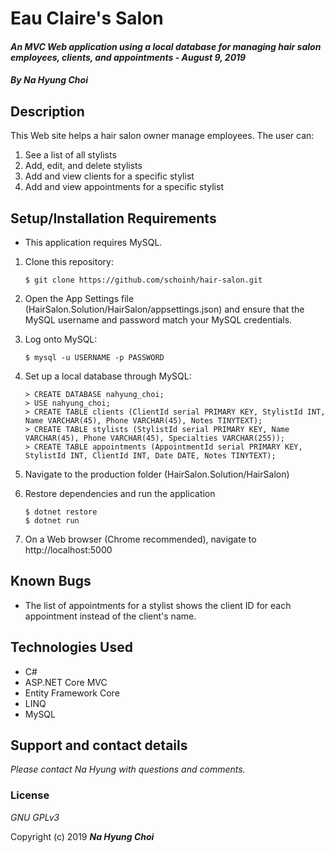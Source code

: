 # Eau Claire's Salon

#### _An MVC Web application using a local database for managing hair salon employees, clients, and appointments - August 9, 2019_

#### _By **Na Hyung Choi**_

## Description

This Web site helps a hair salon owner manage employees. The user can:
1. See a list of all stylists
2. Add, edit, and delete stylists
3. Add and view clients for a specific stylist
4. Add and view appointments for a specific stylist

## Setup/Installation Requirements

* This application requires MySQL.

1. Clone this repository:
    ```
    $ git clone https://github.com/schoinh/hair-salon.git
    ```
2. Open the App Settings file (HairSalon.Solution/HairSalon/appsettings.json) and ensure that the MySQL username and password match your MySQL credentials.

3. Log onto MySQL:
    ```
    $ mysql -u USERNAME -p PASSWORD
    ```

4. Set up a local database through MySQL:
    ```
    > CREATE DATABASE nahyung_choi;
    > USE nahyung_choi;
    > CREATE TABLE clients (ClientId serial PRIMARY KEY, StylistId INT, Name VARCHAR(45), Phone VARCHAR(45), Notes TINYTEXT);
    > CREATE TABLE stylists (StylistId serial PRIMARY KEY, Name VARCHAR(45), Phone VARCHAR(45), Specialties VARCHAR(255));
    > CREATE TABLE appointments (AppointmentId serial PRIMARY KEY, StylistId INT, ClientId INT, Date DATE, Notes TINYTEXT);
    ```

5. Navigate to the production folder (HairSalon.Solution/HairSalon)
6. Restore dependencies and run the application
    ```
    $ dotnet restore
    $ dotnet run
    ```
7. On a Web browser (Chrome recommended), navigate to http://localhost:5000

## Known Bugs
* The list of appointments for a stylist shows the client ID for each appointment instead of the client's name.

## Technologies Used
* C#
* ASP.NET Core MVC
* Entity Framework Core
* LINQ
* MySQL

## Support and contact details

_Please contact Na Hyung with questions and comments._

### License

*GNU GPLv3*

Copyright (c) 2019 **_Na Hyung Choi_**